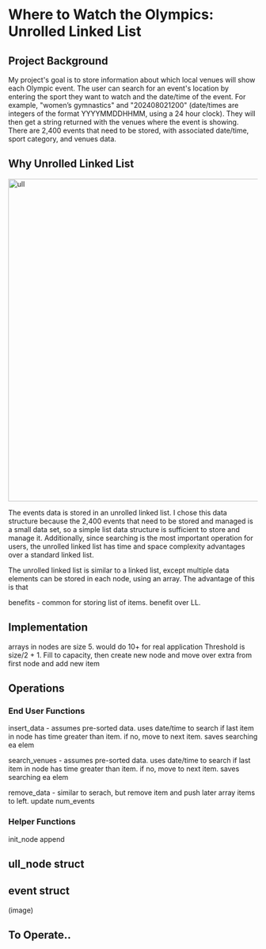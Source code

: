 # Where to Watch the Olympics: Unrolled Linked List
## Project Background
My project's goal is to store information about which local venues will show each Olympic event. The user can search for an event's location by entering the sport they want to watch and the date/time of the event. For example, "women’s gymnastics" and "202408021200" (date/times are integers of the format YYYYMMDDHHMM, using a 24 hour clock). They will then get a string returned with the venues where the event is showing. There are 2,400 events that need to be stored, with associated date/time, sport category, and venues data.

## Why Unrolled Linked List

<img src="https://github.com/user-attachments/assets/625804d7-1793-47c6-96aa-66be5b174a25" alt="ull" width="650"/>

The events data is stored in an unrolled linked list. I chose this data structure because the 2,400 events that need to be stored and managed is a small data set, so a simple list data structure is sufficient to store and manage it. Additionally, since searching is the most important operation for users, the unrolled linked list has time and space complexity advantages over a standard linked list.

The unrolled linked list is similar to a linked list, except multiple data elements can be stored in each node, using an array. The advantage of this is that 

benefits - common for storing list of items. benefit over LL.

## Implementation
arrays in nodes are size 5. would do 10+ for real application
Threshold is size/2 + 1. Fill to capacity, then create new node and move over extra from first node and add new item


## Operations
### End User Functions
insert_data - assumes pre-sorted data. uses date/time to search if last item in node has time greater than item. if no, move to next item. saves searching ea elem

search_venues - assumes pre-sorted data. uses date/time to search if last item in node has time greater than item. if no, move to next item. saves searching ea elem

remove_data - similar to serach, but remove item and push later array items to left. update num_events


### Helper Functions
init_node
append

## ull_node struct

## event struct
(image)

## To Operate..

